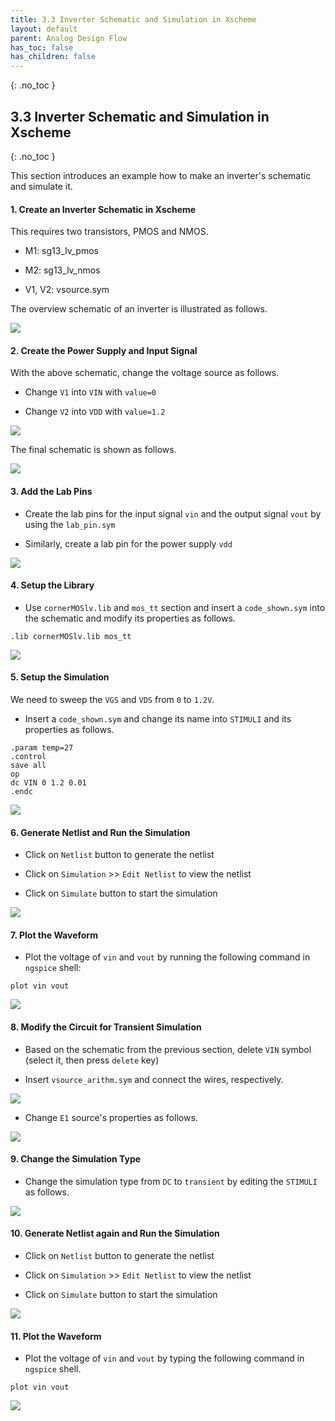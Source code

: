 ```yaml
---
title: 3.3 Inverter Schematic and Simulation in Xscheme
layout: default
parent: Analog Design Flow
has_toc: false
has_children: false
---
```

{: .no_toc }
## 3.3 Inverter Schematic and Simulation in Xscheme

{: .no_toc }

<!-- <details open markdown="block">
  <summary>
    Table of contents
  </summary>
  {: .text-delta }
- TOC
{:toc}
</details> -->

This section introduces an example how to make an inverter's schematic and simulate it.

#### 1. Create an Inverter Schematic in Xscheme

This requires two transistors, PMOS and NMOS.

- M1: sg13_lv_pmos

- M2: sg13_lv_nmos

- V1, V2: vsource.sym

The overview schematic of an inverter is illustrated as follows.

![](images/5.1-overview_inverter_schematic.png)

#### 2. Create the Power Supply and Input Signal

With the above schematic, change the voltage source as follows.

- Change `V1` into `VIN` with `value=0`

- Change `V2` into `VDD` with `value=1.2`

![](images/5.2-change_power_and_input_signal.png)

The final schematic is shown as follows.

![](images/5.3-final_schematic.png)

#### 3. Add the Lab Pins

- Create the lab pins for the input signal `vin` and the output signal `vout` by using the `lab_pin.sym`

- Similarly, create a lab pin for the power supply `vdd`

![](images/5.4-create_lab_pins.png)

#### 4. Setup the Library

- Use `cornerMOSlv.lib` and `mos_tt` section and insert a `code_shown.sym` into the schematic and modify its properties as follows.

```
.lib cornerMOSlv.lib mos_tt
```

![](images/5.5-setup_library.png)

#### 5. Setup the Simulation

We need to sweep the `VGS` and `VDS` from `0` to `1.2V`.

- Insert a `code_shown.sym` and change its name into `STIMULI` and its properties as follows.

```
.param temp=27
.control
save all
op
dc VIN 0 1.2 0.01
.endc
```

![](images/5.6-setup_simulation.png)

#### 6. Generate Netlist and Run the Simulation

- Click on `Netlist` button to generate the netlist

- Click on `Simulation` >> `Edit Netlist` to view the netlist

- Click on `Simulate` button to start the simulation

![](images/5.7-generate_netlist_and_simulate.png)

#### 7. Plot the Waveform

- Plot the voltage of `vin` and `vout` by running the following command in `ngspice` shell:

```
plot vin vout
```

![](images/5.8-plot_waveform.png)

#### 8. Modify the Circuit for Transient Simulation

- Based on the schematic from the previous section, delete `VIN` symbol (select it, then press `delete` key)

- Insert `vsource_arithm.sym` and connect the wires, respectively.

![](images/5.9-insert_arithm_symbol.png)

- Change `E1` source's properties as follows.

![](images/5.10-change_vsource_properties.png)

#### 9. Change the Simulation Type

- Change the simulation type from `DC` to `transient` by editing the `STIMULI` as follows.

![](images/5.11-change_simulation_type.png)


#### 10. Generate Netlist again and Run the Simulation


- Click on `Netlist` button to generate the netlist

- Click on `Simulation` >> `Edit Netlist` to view the netlist

- Click on `Simulate` button to start the simulation

![](images/5.12-generate_netlist_and_simulate.png)

#### 11. Plot the Waveform

- Plot the voltage of `vin` and `vout` by typing the following command in `ngspice` shell.

```
plot vin vout
```

![](images/5.13-plot_waveform.png)
